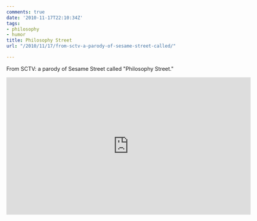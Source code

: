 ```yaml
---
comments: true
date: '2010-11-17T22:10:34Z'
tags:
- philosophy
- humor
title: Philosophy Street
url: "/2010/11/17/from-sctv-a-parody-of-sesame-street-called/"

---
```

From SCTV: a parody of Sesame Street called "Philosophy Street."

<iframe width="640" height="360" src="https://www.youtube.com/embed/6LX9NPR9lWU" frameborder="0" allowfullscreen></iframe>
